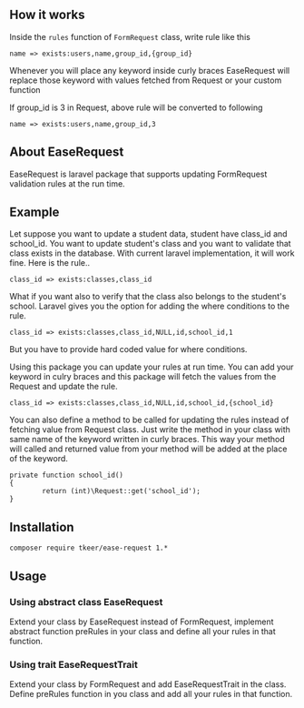 ## How it works
Inside the ``rules`` function of ``FormRequest`` class, write rule like this

```name => exists:users,name,group_id,{group_id}```

Whenever you will place any keyword inside curly braces EaseRequest will replace those keyword 
with values fetched from Request or your custom function

If group_id is 3 in Request, above rule will be converted to following 

```name => exists:users,name,group_id,3```

## About EaseRequest
EaseRequest is laravel package that supports updating FormRequest validation rules at the run time.

## Example  
Let suppose you want to update a student data, student have class_id and school_id. You want to update student's class and
you want to validate that class exists in the database. With current laravel implementation, it will work fine. Here is the rule..

```
class_id => exists:classes,class_id
```
What if you want also to verify that the class also belongs to the student's school. Laravel gives you the option for adding the
where conditions to the rule.

```
class_id => exists:classes,class_id,NULL,id,school_id,1
```
But you have to provide hard coded value for where conditions.

Using this package you can update your rules at run time. You can add your keyword in culry braces and this package will fetch the
values from the Request and update the rule.

```
class_id => exists:classes,class_id,NULL,id,school_id,{school_id}
```

You can also define a method to be called for updating the rules instead of fetching value from Request class. 
Just write the method in your class with same name of the keyword written in curly braces. 
This way your method will called and returned value from your method will be added at the place of the keyword.

```
private function school_id()
{
        return (int)\Request::get('school_id');
}
```

## Installation

``composer require tkeer/ease-request 1.*``

## Usage

### Using abstract class EaseRequest
Extend your class by EaseRequest instead of FormRequest, implement
abstract function preRules in your class and define all your rules in that function.

### Using trait EaseRequestTrait
Extend your class by FormRequest and add EaseRequestTrait in the class.
Define preRules function in you class and add all your rules in that function.